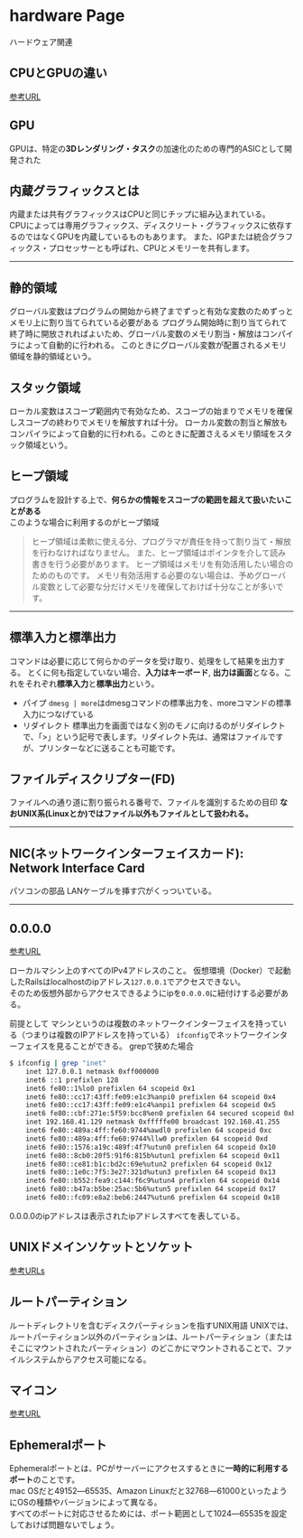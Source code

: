 # hardware Page

ハードウェア関連

## CPUとGPUの違い
[参考URL](https://www.intel.co.jp/content/www/jp/ja/products/docs/processors/cpu-vs-gpu.html)

## GPU

GPUは、特定の**3Dレンダリング・タスク**の加速化のための専門的ASICとして開発された

## 内蔵グラフィックスとは

内蔵または共有グラフィックスはCPUと同じチップに組み込まれている。  
CPUによっては専用グラフィックス、ディスクリート・グラフィックスに依存するのではなくGPUを内蔵しているものもあります。
また、IGPまたは統合グラフィックス・プロセッサーとも呼ばれ、CPUとメモリーを共有します。

---

## 静的領域

グローバル変数はプログラムの開始から終了までずっと有効な変数のためずっとメモリ上に割り当てられている必要がある
プログラム開始時に割り当てられて終了時に開放されればよいため、グローバル変数のメモリ割当・解放はコンパイラによって自動的に行われる。
このときにグローバル変数が配置されるメモリ領域を静的領域という。

## スタック領域

ローカル変数はスコープ範囲内で有効なため、スコープの始まりでメモリを確保しスコープの終わりでメモリを解放すれば十分。
ローカル変数の割当と解放もコンパイラによって自動的に行われる。このときに配置さえるメモリ領域をスタック領域という。

## ヒープ領域

プログラムを設計する上で、**何らかの情報をスコープの範囲を超えて扱いたいことがある**  
このような場合に利用するのがヒープ領域  
>ヒープ領域は柔軟に使える分、プログラマが責任を持って割り当て・解放を行わなければなりません。
>また、ヒープ領域はポインタを介して読み書きを行う必要があります。
>ヒープ領域はメモリを有効活用したい場合のためのものです。 メモリ有効活用する必要のない場合は、予めグローバル変数として必要な分だけメモリを確保しておけば十分なことが多いです。

---

## 標準入力と標準出力

コマンドは必要に応じて何らかのデータを受け取り、処理をして結果を出力する。
とくに何も指定していない場合、**入力はキーボード**, **出力は画面**となる。これをそれぞれ**標準入力**と**標準出力**という。

- パイプ
`dmesg | more`はdmesgコマンドの標準出力を、moreコマンドの標準入力につなげている
- リダイレクト
標準出力を画面ではなく別のモノに向けるのがリダイレクトで、「>」という記号で表します。リダイレクト先は、通常はファイルですが、プリンターなどに送ることも可能です。

## ファイルディスクリプター(FD)

ファイルへの通り道に割り振られる番号で、ファイルを識別するための目印
**なおUNIX系(Linuxとか)ではファイル以外もファイルとして扱われる。**

---

## NIC(ネットワークインターフェイスカード): Network Interface Card

パソコンの部品
LANケーブルを挿す穴がくっついている。

---

## 0.0.0.0

[参考URL](https://qiita.com/Masato338/items/f162394fbc37fc490dfb)

ローカルマシン上のすべてのIPv4アドレスのこと。
仮想環境（Docker）で起動したRailsはlocalhostのipアドレス`127.0.0.1`でアクセスできない。  
そのため仮想外部からアクセスできるようにipを`0.0.0.0`に紐付けする必要がある。

前提として
マシンというのは複数のネットワークインターフェイスを持っている（つまりは複数のIPアドレスを持っている）
`ifconfig`でネットワークインターフェイスを見ることができる。
grepで狭めた場合
```sh
$ ifconfig | grep "inet"
	inet 127.0.0.1 netmask 0xff000000
	inet6 ::1 prefixlen 128
	inet6 fe80::1%lo0 prefixlen 64 scopeid 0x1
	inet6 fe80::cc17:43ff:fe09:e1c3%anpi0 prefixlen 64 scopeid 0x4
	inet6 fe80::cc17:43ff:fe09:e1c4%anpi1 prefixlen 64 scopeid 0x5
	inet6 fe80::cbf:271e:5f59:bcc8%en0 prefixlen 64 secured scopeid 0xb
	inet 192.168.41.129 netmask 0xfffffe00 broadcast 192.168.41.255
	inet6 fe80::489a:4ff:fe60:9744%awdl0 prefixlen 64 scopeid 0xc
	inet6 fe80::489a:4ff:fe60:9744%llw0 prefixlen 64 scopeid 0xd
	inet6 fe80::1576:a19c:489f:4f7%utun0 prefixlen 64 scopeid 0x10
	inet6 fe80::8cb0:20f5:91f6:815b%utun1 prefixlen 64 scopeid 0x11
	inet6 fe80::ce81:b1c:bd2c:69e%utun2 prefixlen 64 scopeid 0x12
	inet6 fe80::1e0c:7f5:3e27:321d%utun3 prefixlen 64 scopeid 0x13
	inet6 fe80::b552:fea9:c144:f6c9%utun4 prefixlen 64 scopeid 0x14
	inet6 fe80::b47a:b5be:25ac:5b6%utun5 prefixlen 64 scopeid 0x17
	inet6 fe80::fc09:e8a2:beb6:2447%utun6 prefixlen 64 scopeid 0x18
```

0.0.0.0のipアドレスは表示されたipアドレスすべてを表している。

## UNIXドメインソケットとソケット

[参考URLs](https://qiita.com/toshihirock/items/b643ed0edd30e6fd1f14)

## ルートパーティション

ルートディレクトリを含むディスクパーティションを指すUNIX用語
UNIXでは、ルートパーティション以外のパーティションは、ルートパーティション（またはそこにマウントされたパーティション）のどこかにマウントされることで、ファイルシステムからアクセス可能になる。

## マイコン
[参考URL](https://monoist.itmedia.co.jp/mn/series/2053/)

## Ephemeralポート

Ephemeralポートとは、PCがサーバーにアクセスするときに**一時的に利用するポート**のことです。  
mac OSだと49152―65535、Amazon Linuxだと32768―61000といったようにOSの種類やバージョンによって異なる。  
すべてのポートに対応させるためには、ポート範囲として1024―65535を設定しておけば問題ないでしょう。

